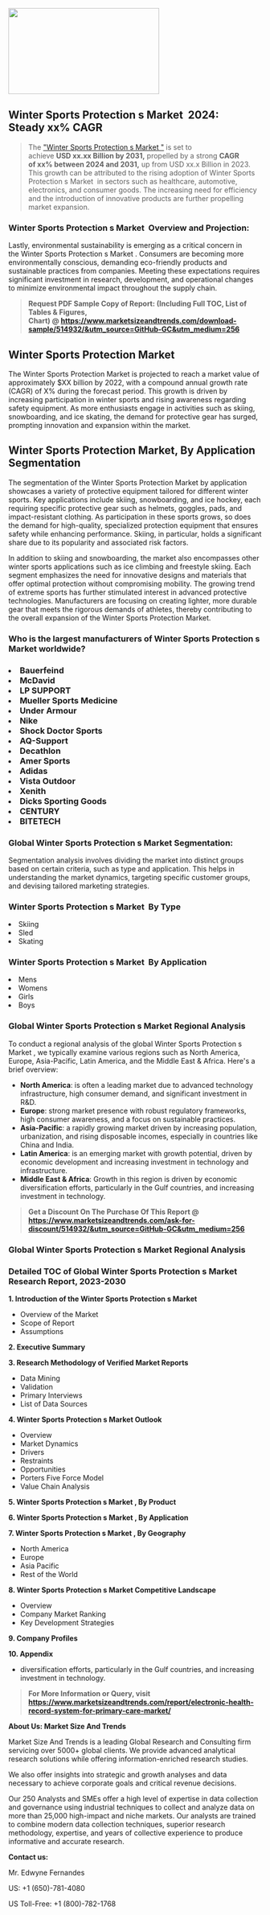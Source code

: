 <p><img class="alignnone size-medium wp-image-20088" src="https://ffe5etoiles.com/wp-content/uploads/2024/12/MST1-300x171.png" alt="" width="300" height="171" /></p><h2 id="ember46" class="ember-view reader-text-block__heading-2">Winter Sports Protection s Market &nbsp;2024: Steady&nbsp;xx% CAGR</h2><blockquote id="ember47" class="ember-view reader-text-block__blockquote">The&nbsp;<a class="app-aware-link " href="https://www.marketsizeandtrends.com/download-sample/514932/&utm_source=GitHub-GC&utm_medium=256" target="_blank" data-test-app-aware-link="">"Winter Sports Protection s Market "</a>&nbsp;is set to achieve&nbsp;<strong>USD&nbsp;xx.xx&nbsp;Billion by 2031,</strong>&nbsp;propelled by a strong&nbsp;<strong>CAGR of&nbsp;xx% between 2024 and 2031,</strong>&nbsp;up from USD xx.x Billion in 2023. This growth can be attributed to the rising adoption of&nbsp;Winter Sports Protection s Market &nbsp;in sectors such as healthcare, automotive, electronics, and consumer goods. The increasing need for efficiency and the introduction of innovative products are further propelling market expansion.</blockquote><h3 id="ember48" class="ember-view reader-text-block__heading-3">Winter Sports Protection s Market &nbsp;Overview and Projection:</h3><p id="ember49" class="ember-view reader-text-block__paragraph">Lastly, environmental sustainability is emerging as a critical concern in the&nbsp;Winter Sports Protection s Market . Consumers are becoming more environmentally conscious, demanding eco-friendly products and sustainable practices from companies. Meeting these expectations requires significant investment in research, development, and operational changes to minimize environmental impact throughout the supply chain.</p><blockquote id="ember50" class="ember-view reader-text-block__blockquote"><strong>Request PDF Sample Copy of Report: (Including Full TOC, List of Tables &amp; Figures, Chart)&nbsp;@&nbsp;<strong><a href="https://www.marketsizeandtrends.com/download-sample/514932/&utm_source=GitHub-GC&utm_medium=256" target="_blank">https://www.marketsizeandtrends.com/download-sample/514932/&utm_source=GitHub-GC&utm_medium=256</a></strong></strong></blockquote><h3 class=""> <h2>Winter Sports Protection Market</h2><p>The Winter Sports Protection Market is projected to reach a market value of approximately $XX billion by 2022, with a compound annual growth rate (CAGR) of X% during the forecast period. This growth is driven by increasing participation in winter sports and rising awareness regarding safety equipment. As more enthusiasts engage in activities such as skiing, snowboarding, and ice skating, the demand for protective gear has surged, prompting innovation and expansion within the market.</p><h2>Winter Sports Protection Market, By Application Segmentation</h2><p>The segmentation of the Winter Sports Protection Market by application showcases a variety of protective equipment tailored for different winter sports. Key applications include skiing, snowboarding, and ice hockey, each requiring specific protective gear such as helmets, goggles, pads, and impact-resistant clothing. As participation in these sports grows, so does the demand for high-quality, specialized protection equipment that ensures safety while enhancing performance. Skiing, in particular, holds a significant share due to its popularity and associated risk factors.</p><p>In addition to skiing and snowboarding, the market also encompasses other winter sports applications such as ice climbing and freestyle skiing. Each segment emphasizes the need for innovative designs and materials that offer optimal protection without compromising mobility. The growing trend of extreme sports has further stimulated interest in advanced protective technologies. Manufacturers are focusing on creating lighter, more durable gear that meets the rigorous demands of athletes, thereby contributing to the overall expansion of the Winter Sports Protection Market.</p></h3><h3 id="" class="">Who is the largest manufacturers of&nbsp;Winter Sports Protection s Market worldwide?</h3><h3 class=""></Li><Li>Bauerfeind</Li><Li> McDavid</Li><Li> LP SUPPORT</Li><Li> Mueller Sports Medicine</Li><Li> Under Armour</Li><Li> Nike</Li><Li> Shock Doctor Sports</Li><Li> AQ-Support</Li><Li> Decathlon</Li><Li> Amer Sports</Li><Li> Adidas</Li><Li> Vista Outdoor</Li><Li> Xenith</Li><Li> Dicks Sporting Goods</Li><Li> CENTURY</Li><Li> BITETECH</h3><h3 id="ember53" class="ember-view reader-text-block__heading-3">Global&nbsp;Winter Sports Protection s Market Segmentation:</h3><p id="ember54" class="ember-view reader-text-block__paragraph">Segmentation analysis involves dividing the market into distinct groups based on certain criteria, such as type and application. This helps in understanding the market dynamics, targeting specific customer groups, and devising tailored marketing strategies.</p><h3 id="" class="">Winter Sports Protection s Market &nbsp;By Type</h3><p></Li><Li>Skiing</Li><Li> Sled</Li><Li> Skating</p><h3 id="" class="">Winter Sports Protection s Market &nbsp;By Application</h3><p class=""></Li><Li>Mens</Li><Li> Womens</Li><Li> Girls</Li><Li> Boys</p><h3 id="ember62" class="ember-view reader-text-block__heading-3">Global Winter Sports Protection s Market Regional Analysis</h3><p id="ember63" class="ember-view reader-text-block__paragraph">To conduct a regional analysis of the global Winter Sports Protection s Market , we typically examine various regions such as North America, Europe, Asia-Pacific, Latin America, and the Middle East &amp; Africa. Here's a brief overview:</p><ul><li><strong>North America</strong>: is often a leading market due to advanced technology infrastructure, high consumer demand, and significant investment in R&amp;D.</li><li><strong>Europe</strong>: strong market presence with robust regulatory frameworks, high consumer awareness, and a focus on sustainable practices.</li><li><strong>Asia-Pacific</strong>: a rapidly growing market driven by increasing population, urbanization, and rising disposable incomes, especially in countries like China and India.</li><li><strong>Latin America</strong>: is an emerging market with growth potential, driven by economic development and increasing investment in technology and infrastructure.</li><li><strong>Middle East &amp; Africa</strong>: Growth in this region is driven by economic diversification efforts, particularly in the Gulf countries, and increasing investment in technology.</li></ul><blockquote id="ember61" class="ember-view reader-text-block__blockquote"><strong>Get a Discount On The Purchase Of This Report @ <strong><a href="https://html-cleaner.com/" target="">https://www.marketsizeandtrends.com/ask-for-discount/514932/&utm_source=GitHub-GC&utm_medium=256</a></strong></strong></blockquote><h3 id="ember62" class="ember-view reader-text-block__heading-3">Global Winter Sports Protection s Market Regional Analysis</h3><h3 id="" class="">Detailed TOC of Global Winter Sports Protection s Market Research Report, 2023-2030</h3><p id="" class=""><strong>1. Introduction of the Winter Sports Protection s Market </strong></p><ul><li>Overview of the Market</li><li>Scope of Report</li><li>Assumptions</li></ul><p id="" class=""><strong>2. Executive Summary</strong></p><p id="" class=""><strong>3. Research Methodology of Verified Market Reports</strong></p><ul><li>Data Mining</li><li>Validation</li><li>Primary Interviews</li><li>List of Data Sources</li></ul><p id="" class=""><strong>4. Winter Sports Protection s Market Outlook</strong></p><ul><li>Overview</li><li>Market Dynamics</li><li>Drivers</li><li>Restraints</li><li>Opportunities</li><li>Porters Five Force Model</li><li>Value Chain Analysis</li></ul><p id="" class=""><strong>5. Winter Sports Protection s Market , By Product</strong></p><p id="" class=""><strong>6. Winter Sports Protection s Market , By Application</strong></p><p id="" class=""><strong>7. Winter Sports Protection s Market , By Geography</strong></p><ul><li>North America</li><li>Europe</li><li>Asia Pacific</li><li>Rest of the World</li></ul><p id="" class=""><strong>8. Winter Sports Protection s Market Competitive Landscape</strong></p><ul><li>Overview</li><li>Company Market Ranking</li><li>Key Development Strategies</li></ul><p id="" class=""><strong>9. Company Profiles</strong></p><p id="" class=""><strong>10. Appendix</strong></p><ul><li>diversification efforts, particularly in the Gulf countries, and increasing investment in technology.</li></ul><blockquote id="ember65" class="ember-view reader-text-block__blockquote"><strong>For More Information or Query, visit <strong><strong><a href="https://html-cleaner.com/" target="">https://www.marketsizeandtrends.com/report/electronic-health-record-system-for-primary-care-market/</a></strong></strong></strong></blockquote><p id="" class=""><strong>About Us: Market Size And Trends</strong></p><p id="" class="">Market Size And Trends is a leading Global Research and Consulting firm servicing over 5000+ global clients. We provide advanced analytical research solutions while offering information-enriched research studies.</p><p id="" class="">We also offer insights into strategic and growth analyses and data necessary to achieve corporate goals and critical revenue decisions.</p><p id="" class="">Our 250 Analysts and SMEs offer a high level of expertise in data collection and governance using industrial techniques to collect and analyze data on more than 25,000 high-impact and niche markets. Our analysts are trained to combine modern data collection techniques, superior research methodology, expertise, and years of collective experience to produce informative and accurate research.</p><p id="" class=""><strong>Contact us:</strong></p><p id="" class="">Mr. Edwyne Fernandes</p><p id="" class="">US: +1 (650)-781-4080</p><p id="" class="">US Toll-Free: +1 (800)-782-1768</p>
